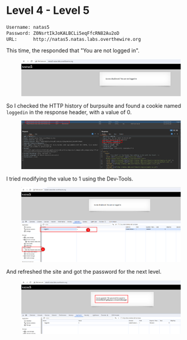 # Level 4 - Level 5

```
Username: natas5
Password: Z0NsrtIkJoKALBCLi5eqFfcRN82Au2oD
URL:      http://natas5.natas.labs.overthewire.org
```

This time, the responded that "You are not logged in".

<figure><img src="../.gitbook/assets/image (58).png" alt=""><figcaption></figcaption></figure>

So I checked the HTTP history of burpsuite and found a cookie named `loggedin` in the response header, with a value of 0.

<figure><img src="../.gitbook/assets/image (57).png" alt=""><figcaption></figcaption></figure>

I tried modifying the value to 1 using the Dev-Tools.

<figure><img src="../.gitbook/assets/image (60).png" alt=""><figcaption></figcaption></figure>

And refreshed the site and got the password for the next level.

<figure><img src="../.gitbook/assets/image (61).png" alt=""><figcaption></figcaption></figure>
